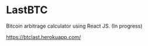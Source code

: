 # LastBTC

Bitcoin arbitrage calculator using React JS. (In progress)

https://btclast.herokuapp.com/
